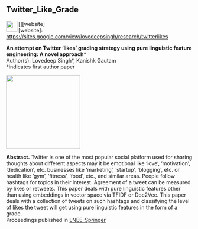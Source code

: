 ## Twitter_Like_Grade
[<img align="left" alt="" width="30px" target="_blank"  src="https://icon-library.com/images/web-link-icon-png/web-link-icon-png-12.jpg" />][website]
<br />
[website]: https://sites.google.com/view/lovedeepsingh/research/twitterlikes
</br>
<!---[twitter]: https://twitter.com/iamLSingh --->
**An attempt on Twitter ‘likes’ grading strategy using pure linguistic feature engineering: A novel approach***
</br>
Author(s): Lovedeep Singh*, Kanishk Gautam
</br>
*indicates first author paper

<img src="https://qqsumo.com/blog/wp-content/uploads/2018/08/buy-twitter-likes-1.jpg" width = 200> 

**Abstract.** Twitter is one of the most popular social platform used for sharing thoughts about different aspects may it be emotional like ‘love’, ‘motivation’, ‘dedication’, etc. businesses like ‘marketing’, ‘startup’, ‘blogging’, etc. or health like ‘gym’, ‘fitness’, ‘food’, etc., and similar areas. People follow hashtags for topics in their interest. Agreement of a tweet can be measured by likes or retweets. This paper deals with pure linguistic features other than using embeddings in vector space via TFIDF or Doc2Vec. This paper deals with a collection of tweets on such hashtags and classifying the level of likes the tweet will get using pure linguistic features in the form of a grade.
</br>
Proceedings published in [LNEE-Springer](https://www.springer.com/series/7818)
